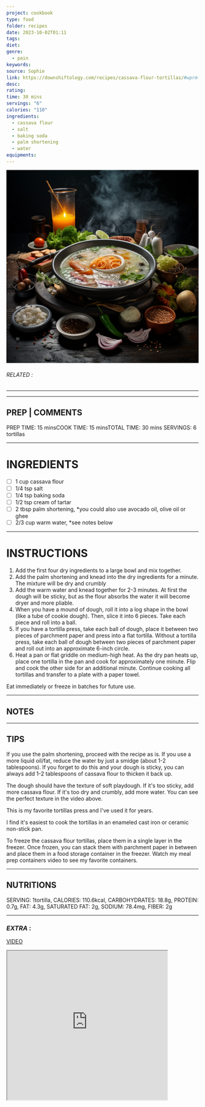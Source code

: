 ```yaml
---
project: cookbook
type: food
folder: recipes
date: 2023-10-02T01:11
tags: 
diet: 
genre:
  - pain
keywords: 
source: Sophie
link: https://downshiftology.com/recipes/cassava-flour-tortillas/#wprm-recipe-container-33618
desc: 
rating: 
time: 30 mins
servings: "6"
calories: "110"
ingredients:
  - cassava flour
  - salt
  - baking soda
  - palm shortening
  - water
equipments:
---
```


![IMAGE](_default.png)

###### *RELATED* : 
---


---
## PREP | COMMENTS

PREP TIME: 15 minsCOOK TIME: 15 minsTOTAL TIME: 30 mins
SERVINGS: 6 tortillas

---
# INGREDIENTS

- [ ] 1 cup cassava flour
- [ ] 1/4 tsp salt
- [ ] 1/4 tsp baking soda
- [ ] 1/2 tsp cream of tartar
- [ ] 2 tbsp palm shortening, *you could also use avocado oil, olive oil or ghee
- [ ] 2/3 cup warm water, *see notes below

---
# INSTRUCTIONS

1. Add the first four dry ingredients to a large bowl and mix together.
2. Add the palm shortening and knead into the dry ingredients for a minute. The mixture will be dry and crumbly
3. Add the warm water and knead together for 2-3 minutes. At first the dough will be sticky, but as the flour absorbs the water it will become dryer and more pliable.
4. When you have a mound of dough, roll it into a log shape in the bowl (like a tube of cookie dough). Then, slice it into 6 pieces. Take each piece and roll into a ball.
5. If you have a tortilla press, take each ball of dough, place it between two pieces of parchment paper and press into a flat tortilla. Without a tortilla press, take each ball of dough between two pieces of parchment paper and roll out into an approximate 6-inch circle.
6. Heat a pan or flat griddle on medium-high heat. As the dry pan heats up, place one tortilla in the pan and cook for approximately one minute. Flip and cook the other side for an additional minute. Continue cooking all tortillas and transfer to a plate with a paper towel.

Eat immediately or freeze in batches for future use.

---
## NOTES



---
## TIPS

If you use the palm shortening, proceed with the recipe as is. If you use a more liquid oil/fat, reduce the water by just a smidge (about 1-2 tablespoons). If you forget to do this and your dough is sticky, you can always add 1-2 tablespoons of cassava flour to thicken it back up.

The dough should have the texture of soft playdough. If it's too sticky, add more cassava flour. If it's too dry and crumbly, add more water. You can see the perfect texture in the video above.

This is my favorite tortillas press and I've used it for years.

I find it's easiest to cook the tortillas in an enameled cast iron or ceramic non-stick pan.

To freeze the cassava flour tortillas, place them in a single layer in the freezer. Once frozen, you can stack them with parchment paper in between and place them in a food storage container in the freezer. Watch my meal prep containers video to see my favorite containers.

---
## NUTRITIONS

SERVING: 1tortilla, CALORIES: 110.6kcal, CARBOHYDRATES: 18.8g, PROTEIN: 0.7g, FAT: 4.3g, SATURATED FAT: 2g, SODIUM: 78.4mg, FIBER: 2g

---
### *EXTRA* :

[VIDEO](https://www.youtube.com/embed/AQeUvyqbPWU)

<iframe allowfullscreen src="https://www.youtube.com/embed/AQeUvyqbPWU" width="420" height="390" />
